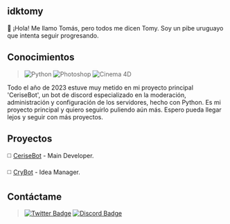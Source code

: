 ## idktomy

:wave: ¡Hola! Me llamo Tomás, pero todos me dicen Tomy. Soy un pibe uruguayo que intenta seguir progresando.

## Conocimientos 

> ![Python](https://img.shields.io/badge/Python-000000?style=for-the-badge&logo=python&logoColor=white&link=https://www.python.org/)
> ![Photoshop](https://img.shields.io/badge/Photoshop-000000?style=for-the-badge&logo=Adobe%20Photoshop&logoColor=white&link=https://www.adobe.com/la/products/photoshop.html)
> ![Cinema 4D](https://img.shields.io/badge/Cinema4D-000000?style=for-the-badge&logo=cinema4d&logoColor=white&link=https://www.maxon.net/es/cinema-4d)

Todo el año de 2023 estuve muy metido en mi proyecto principal 'CeriseBot', un bot de discord especializado en la moderación, 
administración y configuración de los servidores, hecho con Python. Es mi proyecto principal y quiero seguirlo puliendo aún más. 
Espero pueda llegar lejos y seguir con más proyectos.

## Proyectos

:white_medium_square: [CeriseBot](https://discord.gg/A4RnqucV4k) - Main Developer.

:white_medium_square: [CryBot](https://discord.gg/xcry) - Idea Manager.

## Contáctame

> [![Twitter Badge](https://img.shields.io/badge/Twitter-000000?style=for-the-badge&logo=twitter&logoColor=white)](https://www.twitter.com/idktomas_/)
> [![Discord Badge](https://img.shields.io/badge/Discord-000000?style=for-the-badge&logo=discord&logoColor=white)](https://discordapp.com/users/454774829162430483)

